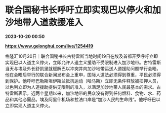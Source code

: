 # 联合国秘书长呼吁立即实现巴以停火和加沙地带人道救援准入

**2023-10-20 00:50**

**https://www.gelonghui.com/live/1254419**

格隆汇10月20日｜联合国秘书长古特雷斯当地时间19日在埃及首都开罗呼吁立即实现巴以人道主义停火，立即允许人道主义援助不受限制进入加沙地带。古特雷斯当天与埃及外长舒凯里就缓解巴以冲突并向加沙地带运送人道援助问题举行会晤。他在会晤后举行的联合新闻发布会上重申，国际人道法必须得到尊重，平民必须得到保护。他呼吁巴勒斯坦伊斯兰抵抗运动（哈马斯）立即无条件释放被扣押人员，以色列立即为人道援助提供无限制的准入，以满足加沙地带人民最基本的需求。古特雷斯表示，近两个星期以来，加沙地带的民众没有得到任何燃料、食物、水、药品和其他必需品。埃及阿里什机场和拉法口岸是“加沙人民的生命线”。他呼吁巴以立即实现人道主义停火。